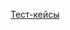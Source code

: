 [Тест-кейсы](https://docs.google.com/spreadsheets/d/1GtoYy1H08oVo3oY28HTm14M2oz9aTlnECVnCVO3xu8c/edit#gid=0)
